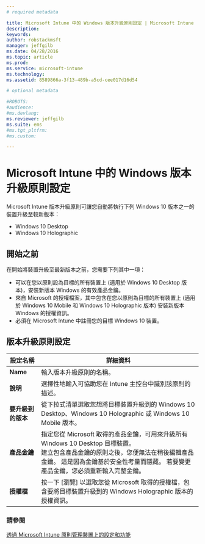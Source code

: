 ```yaml
---
# required metadata

title: Microsoft Intune 中的 Windows 版本升級原則設定 | Microsoft Intune
description:
keywords:
author: robstackmsft
manager: jeffgilb
ms.date: 04/28/2016
ms.topic: article
ms.prod:
ms.service: microsoft-intune
ms.technology:
ms.assetid: 8589866a-3f13-489b-a5cd-cee017d16d54

# optional metadata

#ROBOTS:
#audience:
#ms.devlang:
ms.reviewer: jeffgilb
ms.suite: ems
#ms.tgt_pltfrm:
#ms.custom:

---
```


# Microsoft Intune 中的 Windows 版本升級原則設定
Microsoft Intune 版本升級原則可讓您自動將執行下列 Windows 10 版本之一的裝置升級至較新版本：
* Windows 10 Desktop
* Windows 10 Holographic

## 開始之前
在開始將裝置升級至最新版本之前，您需要下列其中一項：
* 可以在您以原則設為目標的所有裝置上 (適用於 Windows 10 Desktop 版本)，安裝新版本 Windows 的有效產品金鑰。
* 來自 Microsoft 的授權檔案，其中包含在您以原則為目標的所有裝置上 (適用於 Windows 10 Mobile 和 Windows 10 Holographic 版本) 安裝新版本 Windows 的授權資訊。
* 必須在 Microsoft Intune 中註冊您的目標 Windows 10 裝置。

## 版本升級原則設定

|設定名稱|詳細資料|
|-|-|
|**Name**|輸入版本升級原則的名稱。|
|**說明**|選擇性地輸入可協助您在 Intune 主控台中識別該原則的描述。
|**要升級到的版本**|從下拉式清單選取您想將目標裝置升級到的 Windows 10 Desktop、Windows 10 Holographic 或 Windows 10 Mobile 版本。
|**產品金鑰**|指定您從 Microsoft 取得的產品金鑰，可用來升級所有 Windows 10 Desktop 目標裝置。<br>建立包含產品金鑰的原則之後，您便無法在稍後編輯產品金鑰。 這是因為金鑰基於安全性考量而隱藏。 若要變更產品金鑰，您必須重新輸入完整金鑰。
|**授權檔**|按一下 [瀏覽] 以選取您從 Microsoft 取得的授權檔，包含要將目標裝置升級到的 Windows Holographic 版本的授權資訊。

### 請參閱
[透過 Microsoft Intune 原則管理裝置上的設定和功能](manage-settings-and-features-on-your-devices-with-microsoft-intune-policies.md)

<!--HONumber=May16_HO1-->


